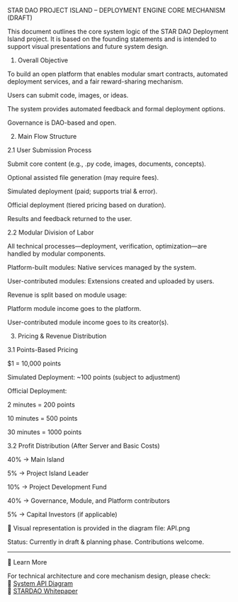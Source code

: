 STAR DAO PROJECT ISLAND – DEPLOYMENT ENGINE CORE MECHANISM (DRAFT)

This document outlines the core system logic of the STAR DAO Deployment Island project. It is based on the founding statements and is intended to support visual presentations and future system design.

1. Overall Objective

To build an open platform that enables modular smart contracts, automated deployment services, and a fair reward-sharing mechanism.

Users can submit code, images, or ideas.

The system provides automated feedback and formal deployment options.

Governance is DAO-based and open.

2. Main Flow Structure

2.1 User Submission Process

Submit core content (e.g., .py code, images, documents, concepts).

Optional assisted file generation (may require fees).

Simulated deployment (paid; supports trial & error).

Official deployment (tiered pricing based on duration).

Results and feedback returned to the user.

2.2 Modular Division of Labor

All technical processes—deployment, verification, optimization—are handled by modular components.

Platform-built modules: Native services managed by the system.

User-contributed modules: Extensions created and uploaded by users.

Revenue is split based on module usage:

Platform module income goes to the platform.

User-contributed module income goes to its creator(s).

3. Pricing & Revenue Distribution

3.1 Points-Based Pricing

$1 = 10,000 points

Simulated Deployment: ~100 points (subject to adjustment)

Official Deployment:

2 minutes = 200 points

10 minutes = 500 points

30 minutes = 1000 points

3.2 Profit Distribution (After Server and Basic Costs)

40% → Main Island

5% → Project Island Leader

10% → Project Development Fund

40% → Governance, Module, and Platform contributors

5% → Capital Investors (if applicable)

📄 Visual representation is provided in the diagram file: API.png

Status: Currently in draft & planning phase. Contributions welcome.

---

📘 Learn More

For technical architecture and core mechanism design, please check:  
🔧 [System API Diagram](https://github.com/STARDAOLEADER-OH/STARDAO-PROJECT-ISLAND/blob/main/API.png)  
📖 [STARDAO Whitepaper](https://github.com/STARDAOLEADER-OH/STARDAO/blob/main/STARDAO-Whitepaper.md)

